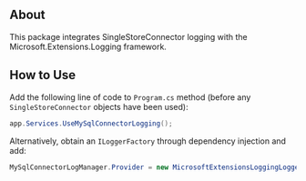 ## About

This package integrates SingleStoreConnector logging with the Microsoft.Extensions.Logging framework.

## How to Use

Add the following line of code to `Program.cs` method (before any `SingleStoreConnector` objects have been used):

```csharp
app.Services.UseMySqlConnectorLogging();
```

Alternatively, obtain an `ILoggerFactory` through dependency injection and add:

```csharp
MySqlConnectorLogManager.Provider = new MicrosoftExtensionsLoggingLoggerProvider(loggerFactory);
```
